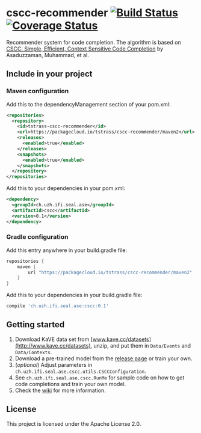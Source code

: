 # cscc-recommender [![Build Status](https://travis-ci.org/chrisly-bear/cscc-recommender.svg?branch=master)](https://travis-ci.org/chrisly-bear/cscc-recommender) [![Coverage Status](https://coveralls.io/repos/github/chrisly-bear/cscc-recommender/badge.svg?branch=master)](https://coveralls.io/github/chrisly-bear/cscc-recommender?branch=master)

Recommender system for code completion. The algorithm is based on [CSCC: Simple, Efficient, Context Sensitive Code Completion](https://ieeexplore.ieee.org/document/6976073/) by Asaduzzaman, Muhammad, et al.

## Include in your project

### Maven configuration

Add this to the dependencyManagement section of your pom.xml:

```xml
<repositories>
  <repository>
    <id>tstrass-cscc-recommender</id>
    <url>https://packagecloud.io/tstrass/cscc-recommender/maven2</url>
    <releases>
      <enabled>true</enabled>
    </releases>
    <snapshots>
      <enabled>true</enabled>
    </snapshots>
  </repository>
</repositories>
```
Add this to your dependencies in your pom.xml:

```xml
<dependency>
  <groupId>ch.uzh.ifi.seal.ase</groupId>
  <artifactId>cscc</artifactId>
  <version>0.1</version>
</dependency>
```

### Gradle configuration

Add this entry anywhere in your build.gradle file:

```gradle
repositories {
    maven {
        url "https://packagecloud.io/tstrass/cscc-recommender/maven2"
    }
}
```

Add this to your dependencies in your build.gradle file:

```gradle
compile 'ch.uzh.ifi.seal.ase:cscc:0.1'
```

## Getting started

1. Download KaVE data set from [www.kave.cc/datasets](http://www.kave.cc/datasets), unzip, and put them in `Data/Events` and `Data/Contexts`.
2. Download a pre-trained model from the [release page](https://github.com/chrisly-bear/cscc-recommender/releases) or train your own.
3. (_optional_) Adjust parameters in `ch.uzh.ifi.seal.ase.cscc.utils.CSCCConfiguration`.
4. See `ch.uzh.ifi.seal.ase.cscc.RunMe` for sample code on how to get code completions and train your own model.
5. Check the [wiki](https://github.com/chrisly-bear/cscc-recommender/wiki) for more information.

## License

This project is licensed under the Apache License 2.0.
